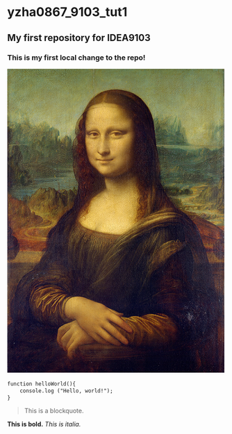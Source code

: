# yzha0867_9103_tut1

## My first repository for IDEA9103


### This is my first local change to the repo!

![An image of the Mona Lisa](readmeImages/Mona_Lisa_by_Leonardo_da_Vinci_500_x_700.jpg)


```
function helloWorld(){
    console.log ("Hello, world!");
}
```

>This is a blockquote.

**This is bold.** 
*This is italia.*

